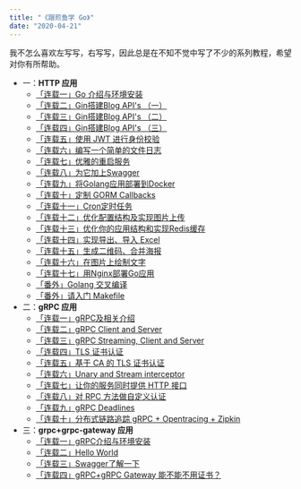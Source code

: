 ```yaml
---
title: "《跟煎鱼学 Go》"
date: "2020-04-21"
---
```


我不怎么喜欢左写写，右写写，因此总是在不知不觉中写了不少的系列教程，希望对你有所帮助。

- 一：**HTTP 应用**
    - [「连载一」Go 介绍与环境安装](/posts/go/gin/2018-02-10-install.md)
    - [「连载二」Gin搭建Blog API's （一）](/posts/go/gin/2018-02-11-api-01.md)
    - [「连载三」Gin搭建Blog API's （二）](/posts/go/gin/2018-02-12-api-02.md)
    - [「连载四」Gin搭建Blog API's （三）](/posts/go/gin/2018-02-13-api-03.md)
    - [「连载五」使用 JWT 进行身份校验](/posts/go/gin/2018-02-14-jwt.md)
    - [「连载六」编写一个简单的文件日志](/posts/go/gin/2018-02-15-log.md)
    - [「连载七」优雅的重启服务](/posts/go/gin/2018-03-15-reload-http.md)
    - [「连载八」为它加上Swagger](/posts/go/gin/2018-03-18-swagger.md)
    - [「连载九」将Golang应用部署到Docker](/posts/go/gin/2018-03-24-golang-docker.md)
    - [「连载十」定制 GORM Callbacks](/posts/go/gin/2018-04-15-gorm-callback.md)
    - [「连载十一」Cron定时任务](/posts/go/gin/2018-04-29-cron.md)
    - [「连载十二」优化配置结构及实现图片上传](/posts/go/gin/2018-05-27-config-upload.md)
    - [「连载十三」优化你的应用结构和实现Redis缓存](/posts/go/gin/2018-06-02-application-redis.md)
    - [「连载十四」实现导出、导入 Excel](/posts/go/gin/2018-06-14-excel.md)
    - [「连载十五」生成二维码、合并海报](/posts/go/gin/2018-07-05-image.md)
    - [「连载十六」在图片上绘制文字](/posts/go/gin/2018-07-07-font.md)
    - [「连载十七」用Nginx部署Go应用](/posts/go/gin/2018-09-01-nginx.md)
    - [「番外」Golang 交叉编译](/posts/go/gin/2018-03-26-cgo.md)
    - [「番外」请入门 Makefile](/posts/go/gin/2018-08-26-makefile.md)
- 二：**gRPC 应用**
    - [「连载一」gRPC及相关介绍](/posts/go/grpc/2018-09-22-install.md)
    - [「连载二」gRPC Client and Server](/posts/go/grpc/2018-09-23-client-and-server.md)
    - [「连载三」gRPC Streaming, Client and Server](/posts/go/grpc/2018-09-24-stream-client-server.md)
    - [「连载四」TLS 证书认证](/posts/go/grpc/2018-10-07-grpc-tls.md)
    - [「连载五」基于 CA 的 TLS 证书认证](/posts/go/grpc/2018-10-08-ca-tls.md)
    - [「连载六」Unary and Stream interceptor](/posts/go/grpc/2018-10-10-interceptor.md)
    - [「连载七」让你的服务同时提供 HTTP 接口](/posts/go/grpc/2018-10-12-grpc-http.md)
    - [「连载八」对 RPC 方法做自定义认证](/posts/go/grpc/2018-10-14-per-rpc-credentials.md)
    - [「连载九」gRPC Deadlines](/posts/go/grpc/2018-10-16-deadlines.md)
    - [「连载十」分布式链路追踪 gRPC + Opentracing + Zipkin](/posts/go/grpc/2018-10-20-zipkin.md)
- 三：**grpc+grpc-gateway 应用**
    - [「连载一」gRPC介绍与环境安装](/posts/go/grpc-gateway/2018-02-23-install.md)
    - [「连载二」Hello World](/posts/go/grpc-gateway/2018-02-27-hello-world.md)
    - [「连载三」Swagger了解一下](/posts/go/grpc-gateway/2018-03-04-swagger.md)
    - [「连载四」gRPC+gRPC Gateway 能不能不用证书？](/posts/go/grpc-gateway/2019-06-22-grpc-gateway-tls.md)
